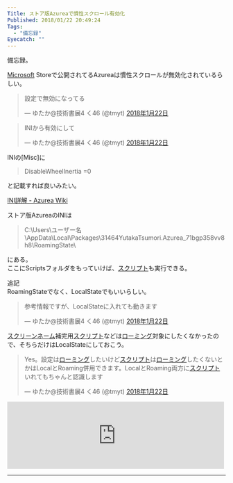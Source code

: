 ```yaml
---
Title: ストア版Azureaで慣性スクロール有効化
Published: 2018/01/22 20:49:24
Tags:
  - "備忘録"
Eyecatch: ""
---
```

<p>備忘録。</p>

<p><a class="keyword" href="http://d.hatena.ne.jp/keyword/Microsoft">Microsoft</a> Storeで公開されてるAzureaは慣性スクロールが無効化されているらしい。</p>

<p><blockquote class="twitter-tweet" data-lang="ja"><p lang="ja" dir="ltr">設定で無効になってる</p>&mdash; ゆたか@技術書展4 く46 (@tmyt) <a href="https://twitter.com/tmyt/status/955401192619700224?ref_src=twsrc%5Etfw">2018年1月22日</a></blockquote><script async src="https://platform.twitter.com/widgets.js" charset="utf-8"></script></p>

<p><blockquote class="twitter-tweet" data-lang="ja"><p lang="ja" dir="ltr">INIから有効にして</p>&mdash; ゆたか@技術書展4 く46 (@tmyt) <a href="https://twitter.com/tmyt/status/955401299293433856?ref_src=twsrc%5Etfw">2018年1月22日</a></blockquote><script async src="https://platform.twitter.com/widgets.js" charset="utf-8"></script></p>

<p>INIの[Misc]に</p>

<blockquote><p>DisableWheelInertia =0</p></blockquote>

<p>と記載すれば良いみたい。</p>

<p><a href="http://azurea.info/ja/wiki/index.php?INI%E8%A9%B3%E8%A7%A3">INI&#x8A73;&#x89E3; - Azurea Wiki</a></p>

<p>ストア版AzureaのINIは</p>

<blockquote><p>C:\Users\ユーザー名\AppData\Local\Packages\31464YutakaTsumori.Azurea_71bgp358vv8h8\RoamingState\</p></blockquote>

<p>にある。<br/>
ここにScriptsフォルダをもっていけば、<a class="keyword" href="http://d.hatena.ne.jp/keyword/%A5%B9%A5%AF%A5%EA%A5%D7%A5%C8">スクリプト</a>も実行できる。</p>

<p>追記<br/>
RoamingStateでなく、LocalStateでもいいらしい。</p>

<p><blockquote class="twitter-tweet" data-lang="ja"><p lang="ja" dir="ltr">参考情報ですが、LocalStateに入れても動きます</p>&mdash; ゆたか@技術書展4 く46 (@tmyt) <a href="https://twitter.com/tmyt/status/955407390114893824?ref_src=twsrc%5Etfw">2018年1月22日</a></blockquote><script async src="https://platform.twitter.com/widgets.js" charset="utf-8"></script></p>

<p><a class="keyword" href="http://d.hatena.ne.jp/keyword/%A5%B9%A5%AF%A5%EA%A1%BC%A5%F3%A5%CD%A1%BC%A5%E0">スクリーンネーム</a>補完用<a class="keyword" href="http://d.hatena.ne.jp/keyword/%A5%B9%A5%AF%A5%EA%A5%D7%A5%C8">スクリプト</a>などは<a class="keyword" href="http://d.hatena.ne.jp/keyword/%A5%ED%A1%BC%A5%DF%A5%F3%A5%B0">ローミング</a>対象にしたくなかったので、そちらだけはLocalStateにしておこう。</p>

<p><blockquote class="twitter-tweet" data-lang="ja"><p lang="ja" dir="ltr">Yes。設定は<a class="keyword" href="http://d.hatena.ne.jp/keyword/%A5%ED%A1%BC%A5%DF%A5%F3%A5%B0">ローミング</a>したいけど<a class="keyword" href="http://d.hatena.ne.jp/keyword/%A5%B9%A5%AF%A5%EA%A5%D7%A5%C8">スクリプト</a>は<a class="keyword" href="http://d.hatena.ne.jp/keyword/%A5%ED%A1%BC%A5%DF%A5%F3%A5%B0">ローミング</a>したくないとかはLocalとRoaming併用できます。LocalとRoaming両方に<a class="keyword" href="http://d.hatena.ne.jp/keyword/%A5%B9%A5%AF%A5%EA%A5%D7%A5%C8">スクリプト</a>いれてもちゃんと認識します</p>&mdash; ゆたか@技術書展4 く46 (@tmyt) <a href="https://twitter.com/tmyt/status/955407999152963584?ref_src=twsrc%5Etfw">2018年1月22日</a></blockquote><script async src="https://platform.twitter.com/widgets.js" charset="utf-8"></script></p>

<p><iframe src="https://hatenablog-parts.com/embed?url=https%3A%2F%2Fwww.microsoft.com%2Fja-jp%2Fstore%2Fp%2Fazurea%2F9n3b6xb248p1" title="Azurea を入手 - Microsoft Store ja-JP" class="embed-card embed-webcard" scrolling="no" frameborder="0" style="display: block; width: 100%; height: 155px; max-width: 500px; margin: 10px 0px;"></iframe></p>

***